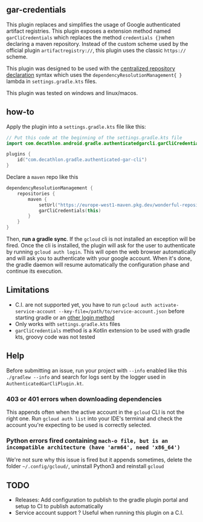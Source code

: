 ## gar-credentials

This plugin replaces and simplifies the usage of Google authenticated artifact registries. This
plugin exposes a extension method named `garCliCredentials` which replaces the
method `credentials {}`when declaring a maven repository. Instead of the custom scheme used by the
official plugin `artifactregistry://`, this plugin uses the classic `https://` scheme.

This plugin was designed to be used with
the [centralized repository declaration](https://docs.gradle.org/current/userguide/dependency_management.html#sub:centralized-repository-declaration)
syntax which uses the `dependencyResolutionManagement{ }` lambda in `settings.gradle.kts` files.

This plugin was tested on windows and linux/macos.

## how-to

Apply the plugin into a `settings.gradle.kts` file like this:

```kotlin
// Put this code at the beginning of the settings.gradle.kts file
import com.decathlon.android.gradle.authenticatedgarcli.garCliCredentials

plugins {
    id("com.decathlon.gradle.authenticated-gar-cli")
}
```

Declare a `maven` repo like this

```kotlin
dependencyResolutionManagement {
    repositories {
        maven {
            setUrl("https://europe-west1-maven.pkg.dev/wonderful-repository")
            garCliCredentials(this)
        }
    }
}
```

Then, **run a gradle sync**. If the `gcloud` cli is not installed an exception will be fired. Once
the cli is installed, the plugin will ask for the user to authenticate by
running `gcloud auth login`. This will open the web browser automatically and will ask you to
authenticate with your google account. When it's done, the gradle daemon will resume automatically
the configuration phase and continue its execution.

## Limitations

* C.I. are not supported yet, you have to
  run `gcloud auth activate-service-account --key-file=/path/to/service-account.json` before
  starting gradle or
  an [other login method](https://cloud.google.com/sdk/gcloud/reference/auth/login)
* Only works with `settings.gradle.kts` files
* `garCliCredentials` method is a Kotlin extension to be used with gradle kts, groovy code was not
  tested

## Help

Before submitting an issue, run your project with `--info` enabled like this `./gradlew --info` and
search for logs sent by the logger used in `AuthenticatedGarCliPlugin.kt`.

### 403 or 401 errors when downloading dependencies

This appends often when the active account in the `gcloud` CLI is not the right one.
Run `gcloud auth list` into your IDE's terminal and check the account you're expecting to be used is
correctly selected.

### Python errors fired containing `mach-o file, but is an incompatible architecture (have 'arm64', need 'x86_64')`

We're not sure why this issue is fired but it appends sometimes, delete the
folder `~/.config/gcloud/`, uninstall Python3 and reinstall `gcloud`

## TODO

* Releases: Add configuration to publish to the gradle plugin portal and setup to CI to publish
  automatically
* Service account support ? Useful when running this plugin on a C.I. 